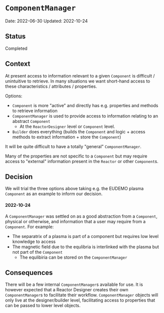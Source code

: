 # `ComponentManager`

Date: 2022-06-30
Updated: 2022-10-24

## Status

Completed

## Context

At present access to information relevant to a given `Component` is difficult / unintuitive
to retrieve. In many situations we want short-hand access to these characteristics / attributes / properties.

Options:
* `Component` is more "active" and directly has e.g. properties and methods to retrieve information
* `ComponentManager` is used to provide access to information relating to an abstract `Component`
    * At the `ReactorDesigner` level or `Component` level.
* `Builder` does everything (builds the `Component` and logic + access methods to extract information + store the `Component`)

It will be quite difficult to have a totally "general" `ComponentManager`.

Many of the properties are not specific to a `Component` but may require access to "external"
information present in the `Reactor` or other `Component`s.

## Decision

We will trial the three options above taking e.g. the EUDEMO plasma `Component` as an example
to inform our decision.

#### 2022-10-24

A `ComponentManager` was settled on as a good abstraction from a `Component`, physical or otherwise, and information that a user
may require from a `Component`. For example:

* The separatrix of a plasma is part of a component but requires low level knowledge to access
* The magnetic field due to the equlibria is interlinked with the plasma but not part of the `Component`
    * The equlibiria can be stored on the `ComponentManager`

## Consequences

There will be a few internal `ComponentManager`s available for use. It is however expected that a Reactor Designer creates
their own `ComponentManager`s to facilitate their workflow. `ComponentManager` objects will only live at the designer/builder level,
facilitating access to properties that can be passed to lower level objects.
